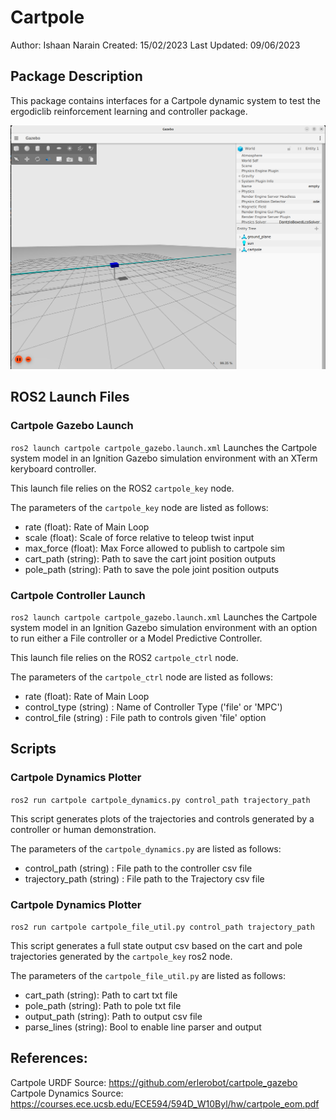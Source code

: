 # Cartpole 
Author:       Ishaan Narain
Created:      15/02/2023 
Last Updated: 09/06/2023 

## Package Description
This package contains interfaces for a Cartpole dynamic system to test the ergodiclib reinforcement learning and controller package.

![Cartpole in Gazebo Ignition Environment](images/cartpole_gazebo.png)

## ROS2 Launch Files
### Cartpole Gazebo Launch
`ros2 launch cartpole cartpole_gazebo.launch.xml`
Launches the Cartpole system model in an Ignition Gazebo simulation environment with an XTerm keryboard controller.

This launch file relies on the ROS2 `cartpole_key` node.

The parameters of the `cartpole_key` node are listed as follows:
* rate (float): Rate of Main Loop
* scale (float): Scale of force relative to teleop twist input
* max_force (float): Max Force allowed to publish to cartpole sim
* cart_path (string): Path to save the cart joint position outputs
* pole_path (string): Path to save the pole joint position outputs

### Cartpole Controller Launch
`ros2 launch cartpole cartpole_gazebo.launch.xml`
Launches the Cartpole system model in an Ignition Gazebo simulation environment with an option to run either a File controller or a Model Predictive Controller.

This launch file relies on the ROS2 `cartpole_ctrl` node.

The parameters of the `cartpole_ctrl` node are listed as follows:
* rate (float): Rate of Main Loop
* control_type (string) : Name of Controller Type ('file' or 'MPC')
* control_file (string) : File path to controls given 'file' option


## Scripts
### Cartpole Dynamics Plotter
`ros2 run cartpole cartpole_dynamics.py control_path trajectory_path`

This script generates plots of the trajectories and controls generated by a controller or human demonstration. 

The parameters of the `cartpole_dynamics.py` are listed as follows:
* control_path (string) : File path to the controller csv file
* trajectory_path (string) : File path to the Trajectory csv file


### Cartpole Dynamics Plotter
`ros2 run cartpole cartpole_file_util.py control_path trajectory_path`

This script generates a full state output csv based on the cart and pole trajectories generated by the `cartpole_key` ros2 node.

The parameters of the `cartpole_file_util.py` are listed as follows:
* cart_path (string): Path to cart txt file
* pole_path (string): Path to pole txt file
* output_path (string): Path to output csv file
* parse_lines (string): Bool to enable line parser and output


## References:
Cartpole URDF Source: https://github.com/erlerobot/cartpole_gazebo
Cartpole Dynamics Source: https://courses.ece.ucsb.edu/ECE594/594D_W10Byl/hw/cartpole_eom.pdf

